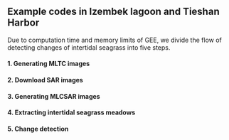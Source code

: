 ## Example codes in Izembek lagoon and Tieshan Harbor

Due to computation time and memory limits of GEE, we divide the flow of detecting changes of intertidal seagrass into five steps.

#### 1. Generating MLTC images

#### 2. Download SAR images

#### 3. Generating MLCSAR images

#### 4. Extracting intertidal seagrass meadows

#### 5. Change detection
